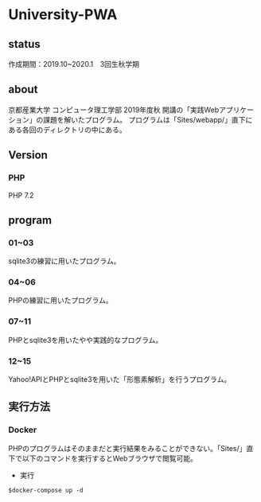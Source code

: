 # University-PWA

## status
作成期間：2019.10~2020.1　3回生秋学期

## about
京都産業大学 コンピュータ理工学部 2019年度秋 開講の「実践Webアプリケーション」の課題を解いたプログラム。
プログラムは「Sites/webapp/」直下にある各回のディレクトリの中にある。

## Version
### PHP
PHP 7.2

## program
### 01~03
sqlite3の練習に用いたプログラム。

### 04~06
PHPの練習に用いたプログラム。

### 07~11
PHPとsqlite3を用いたやや実践的なプログラム。

### 12~15
Yahoo!APIとPHPとsqlite3を用いた「形態素解析」を行うプログラム。

## 実行方法
### Docker
PHPのプログラムはそのままだと実行結果をみることができない。「Sites/」直下で以下のコマンドを実行するとWebブラウザで閲覧可能。

+ 実行
```
$docker-compose up -d
```
